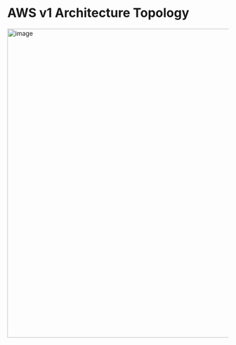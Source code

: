 # AWS v1 Architecture Topology

<img width="702" alt="image" src="https://github.com/user-attachments/assets/e788aed8-2c4b-4f9f-9ad7-b30395756929">
